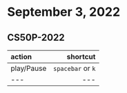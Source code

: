 # September 3, 2022

## CS50P-2022

| action | shortcut |
|:--- | ---:|
|play/Pause|`spacebar` or `k`|
|---|---|